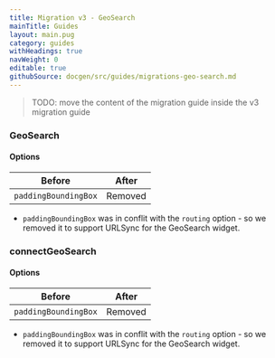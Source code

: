 ```yaml
---
title: Migration v3 - GeoSearch
mainTitle: Guides
layout: main.pug
category: guides
withHeadings: true
navWeight: 0
editable: true
githubSource: docgen/src/guides/migrations-geo-search.md
---
```


> TODO: move the content of the migration guide inside the v3 migration guide

### GeoSearch

#### Options

| Before               | After    |
| -------------------- | -------- |
| `paddingBoundingBox` | Removed  |

- `paddingBoundingBox` was in conflit with the `routing` option - so we removed it to support URLSync for the GeoSearch widget.

### connectGeoSearch

#### Options

| Before               | After    |
| -------------------- | -------- |
| `paddingBoundingBox` | Removed  |

- `paddingBoundingBox` was in conflit with the `routing` option - so we removed it to support URLSync for the GeoSearch widget.
